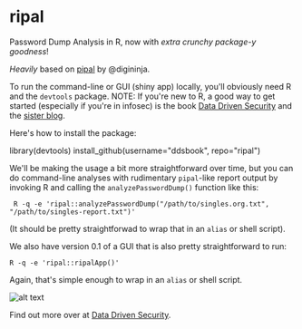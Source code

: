 ripal
=====

Password Dump Analysis in R, now with *extra crunchy package-y goodness*!

*Heavily* based on [pipal](https://github.com/digininja/pipal) by @digininja.

To run the command-line or GUI (shiny app) locally, you'll obviously need R and the `devtools` package. NOTE: If you're new to R, a good way to get started (especially if you're in infosec) is the book [Data Driven Security](http://amzn.to/ddsec) and the [sister blog](http://dds.ec/blog).

Here's how to install the package:

  library(devtools)
	install_github(username="ddsbook", repo="ripal")

We'll be making the usage a bit more straightforward over time, but you can do command-line analyses with rudimentary `pipal`-like report output by invoking R and calling the `analyzePasswordDump()` function like this:

	 R -q -e 'ripal::analyzePasswordDump("/path/to/singles.org.txt", "/path/to/singles-report.txt")'

(It should be pretty straightforwad to wrap that in an `alias` or shell script).

We also have version 0.1 of a GUI that is also pretty straightforward to run:

	R -q -e 'ripal::ripalApp()'

Again, that's simple enough to wrap in an `alias` or shell script.

![alt text](https://raw.github.com/ddsbook/ripal/master/ripal-shiny-screenshot.png "ripal-shiny screenshot")

Find out more over at [Data Driven Security](http://datadrivensecurity.info/blog/posts/2014/Feb/ripal/).

